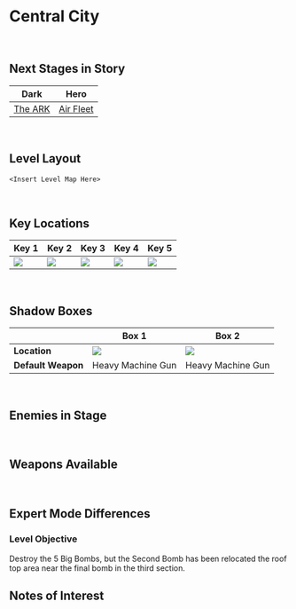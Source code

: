 # Central City

<br />

## Next Stages in Story
|Dark|Hero|
|--|--|
|[The ARK](/Levels/TheARK)|[Air Fleet](/Levels/AirFleet)|

<br />

## Level Layout
```
<Insert Level Map Here>
```

<br />

## Key Locations
|Key 1|Key 2|Key 3|Key 4|Key 5|
|--|--|--|--|--|
|[ ![](/img/CentralCity/CentralCity-Key1.png) ](/img/CentralCity/CentralCity-Key1.png)|[ ![](/img/CentralCity/CentralCity-Key2.png) ](/img/CentralCity/CentralCity-Key2.png)|[ ![](/img/CentralCity/CentralCity-Key3.png) ](/img/CentralCity/CentralCity-Key3.png)|[ ![](/img/CentralCity/CentralCity-Key4.png) ](/img/CentralCity/CentralCity-Key4.png)|[ ![](/img/CentralCity/CentralCity-Key5.png) ](/img/CentralCity/CentralCity-Key5.png)|

<br />


## Shadow Boxes
| |Box 1|Box 2|
|-|-|-|
|__Location__|[ ![](/img/CentralCity/CentralCity-SpecialWeaponsContainer1.png) ](/img/CentralCity/CentralCity-SpecialWeaponsContainer1.png)|[ ![](/img/CentralCity/CentralCity-SpecialWeaponsContainer2.png) ](/img/CentralCity/CentralCity-SpecialWeaponsContainer2.png)|
|__Default Weapon__|Heavy Machine Gun|Heavy Machine Gun|

<br />

## Enemies in Stage

<br />

## Weapons Available

<br />

## Expert Mode Differences

### Level Objective
Destroy the 5 Big Bombs, but the Second Bomb has been relocated the roof top area near the final bomb in the third section.

## Notes of Interest

<br />